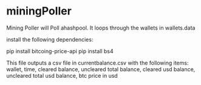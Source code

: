 # miningPoller

Mining Poller will Poll ahashpool.  It loops through the wallets in wallets.data

install the following dependencies:

pip install bitcoing-price-api
pip install bs4

This file outputs a csv file in currentbalance.csv with the following items:
wallet, time, cleared balance, uncleared total balance, cleared usd balance, uncleared total usd balance, btc price in usd
